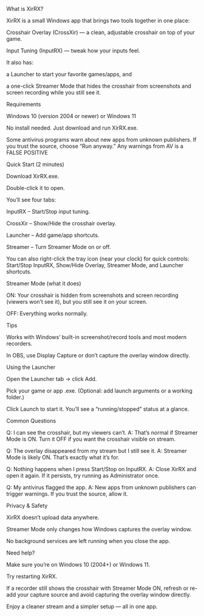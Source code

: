 
What is XirRX?

XirRX is a small Windows app that brings two tools together in one place:

Crosshair Overlay (CrossXir) — a clean, adjustable crosshair on top of your game.

Input Tuning (InputRX) — tweak how your inputs feel.

It also has:

a Launcher to start your favorite games/apps, and

a one-click Streamer Mode that hides the crosshair from screenshots and screen recording while you still see it.

Requirements

Windows 10 (version 2004 or newer) or Windows 11

No install needed. Just download and run XirRX.exe.

Some antivirus programs warn about new apps from unknown publishers. If you trust the source, choose “Run anyway.” Any warnings from AV is a FALSE POSITIVE

Quick Start (2 minutes)

Download XirRX.exe.

Double-click it to open.

You’ll see four tabs:

InputRX – Start/Stop input tuning.

CrossXir – Show/Hide the crosshair overlay.

Launcher – Add game/app shortcuts.

Streamer – Turn Streamer Mode on or off.

You can also right-click the tray icon (near your clock) for quick controls: Start/Stop InputRX, Show/Hide Overlay, Streamer Mode, and Launcher shortcuts.

Streamer Mode (what it does)

ON: Your crosshair is hidden from screenshots and screen recording (viewers won’t see it), but you still see it on your screen.

OFF: Everything works normally.

Tips

Works with Windows’ built-in screenshot/record tools and most modern recorders.

In OBS, use Display Capture or don’t capture the overlay window directly.

Using the Launcher

Open the Launcher tab → click Add.

Pick your game or app .exe. (Optional: add launch arguments or a working folder.)

Click Launch to start it.
You’ll see a “running/stopped” status at a glance.

Common Questions

Q: I can see the crosshair, but my viewers can’t.
A: That’s normal if Streamer Mode is ON. Turn it OFF if you want the crosshair visible on stream.

Q: The overlay disappeared from my stream but I still see it.
A: Streamer Mode is likely ON. That’s exactly what it’s for.

Q: Nothing happens when I press Start/Stop on InputRX.
A: Close XirRX and open it again. If it persists, try running as Administrator once.

Q: My antivirus flagged the app.
A: New apps from unknown publishers can trigger warnings. If you trust the source, allow it.

Privacy & Safety

XirRX doesn’t upload data anywhere.

Streamer Mode only changes how Windows captures the overlay window.

No background services are left running when you close the app.

Need help?

Make sure you’re on Windows 10 (2004+) or Windows 11.

Try restarting XirRX.

If a recorder still shows the crosshair with Streamer Mode ON, refresh or re-add your capture source and avoid capturing the overlay window directly.

Enjoy a cleaner stream and a simpler setup — all in one app.